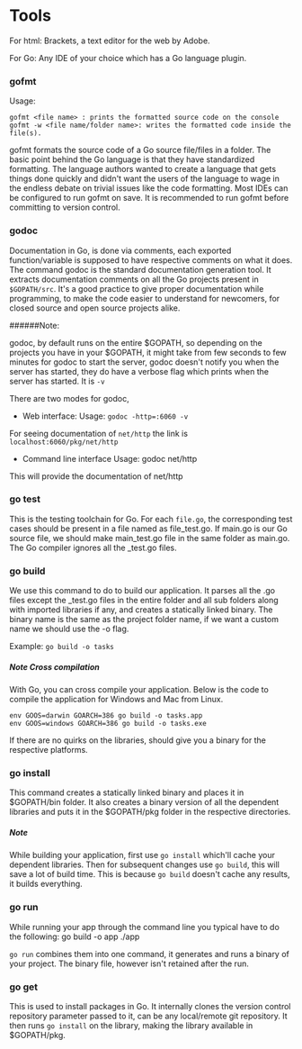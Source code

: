 # Tools

For html: Brackets, a text editor for the web by Adobe.

For Go: Any IDE of your choice which has a Go language plugin.

### gofmt

Usage:

	gofmt <file name> : prints the formatted source code on the console
	gofmt -w <file name/folder name>: writes the formatted code inside the file(s).

gofmt formats the source code of a Go source file/files in a folder. The basic point behind the Go language is that they have standardized formatting. The language authors wanted to create a language that gets things done quickly and didn't want the users of the language to wage in the endless debate on trivial issues like the code formatting. Most IDEs can be configured to run gofmt on save. It is recommended to run gofmt before committing to version control.

### godoc

Documentation in Go, is done via comments, each exported function/variable is supposed to have respective comments on what it does. The command godoc is the standard documentation generation tool. It extracts documentation comments on all the Go projects present in `$GOPATH/src`. It's a good practice to give proper documentation while programming, to make the code easier to understand for newcomers, for closed source and open source projects alike. 

######Note:

godoc, by default runs on the entire $GOPATH, so depending on the projects you have in your $GOPATH, it might take from few seconds to few minutes for godoc to start the server, godoc doesn't notify you when the server has started, they do have a verbose flag which prints when the server has started. It is `-v`

There are two modes for godoc, 

* Web interface: 
Usage: `godoc -http=:6060 -v` 

For seeing documentation of `net/http` the link is `localhost:6060/pkg/net/http`

* Command line interface
Usage: godoc net/http

This will provide the documentation of net/http

### go test

This is the testing toolchain for Go. For each `file.go`, the corresponding test cases should be present in a file named as file_test.go. 
If main.go is our Go source file, we should make main_test.go file in the same folder as main.go. The Go compiler ignores all the _test.go files.

### go build

We use this command to do to build our application. It parses all the .go files except the _test.go files in the entire folder and all sub folders along with imported libraries if any, and creates a statically linked binary. The binary name is the same as the project folder name, if we want a custom name we should use the -o flag. 

Example: `go build -o tasks` 

##### Note Cross compilation

With Go, you can cross compile your application. Below is the code to compile the application for Windows and Mac from Linux. 

	env GOOS=darwin GOARCH=386 go build -o tasks.app
	env GOOS=windows GOARCH=386 go build -o tasks.exe

If there are no quirks on the libraries, should give you a binary for the respective platforms.

### go install

This command creates a statically linked binary and places it in $GOPATH/bin folder. It also creates a binary version of all the dependent libraries and puts it in the $GOPATH/pkg folder in the respective directories.

##### Note

While building your application, first use `go install` which'll cache your dependent libraries. Then for subsequent changes use `go build`, this will save a lot of build time. This is because `go build` doesn't cache any results, it builds everything. 
 
### go run

While running your app through the command line you typical have to do the following:
	go build -o app
	./app

`go run` combines them into one command, it generates and runs a binary of your project. The binary file, however isn't retained after the run.  

### go get

This is used to install packages in Go. It internally clones the version control repository parameter passed to it, can be any local/remote git repository. It then runs `go install` on the library, making the library available in $GOPATH/pkg. 

